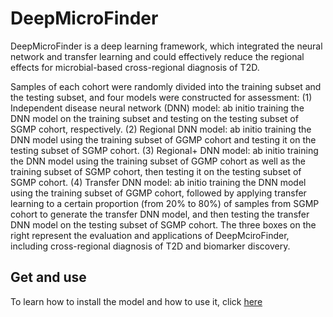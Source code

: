 # DeepMicroFinder
DeepMicroFinder is a deep learning framework, which integrated the neural network and transfer learning and could effectively reduce the regional effects for microbial-based cross-regional diagnosis of T2D.


Samples of each cohort were randomly divided into the training subset and the testing subset, and four models were constructed for assessment: (1) Independent disease neural network (DNN) model: ab initio training the DNN model on the training subset and testing on the testing subset of SGMP cohort, respectively. (2) Regional DNN model: ab initio training the DNN model using the training subset of GGMP cohort and testing it on the testing subset of SGMP cohort. (3) Regional+ DNN model: ab initio training the DNN model using the training subset of GGMP cohort as well as the training subset of SGMP cohort, then testing it on the testing subset of SGMP cohort. (4) Transfer DNN model: ab initio training the DNN model using the training subset of GGMP cohort, followed by applying transfer learning to a certain proportion (from 20% to 80%) of samples from SGMP cohort to generate the transfer DNN model, and then testing the transfer DNN model on the testing subset of SGMP cohort. The three boxes on the right represent the evaluation and applications of DeepMciroFinder, including cross-regional diagnosis of T2D and biomarker discovery.

## Get and use
To learn how to install the model and how to use it, click [here](https://github.com/HUST-NingKang-Lab/EXPERT)
